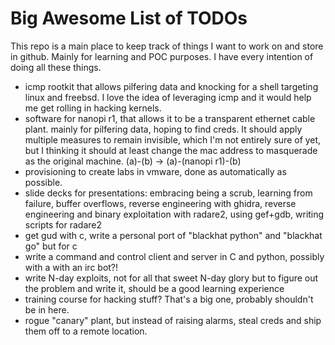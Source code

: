 # Big Awesome List of TODOs 

This repo is a main place to keep track of things I want to work on and store in github. Mainly for learning and POC purposes. I have every intention of doing all these things.

* icmp rootkit that allows pilfering data and knocking for a shell targeting linux and freebsd. I love the idea of leveraging icmp and it would help me get rolling in hacking kernels.
* software for nanopi r1, that allows it to be a transparent ethernet cable plant. mainly for pilfering data, hoping to find creds. It should apply multiple measures to remain invisible, which I'm not entirely sure of yet, but I thinking it should at least change the mac address to masquerade as the original machine. (a)-(b) -> (a)-(nanopi r1)-(b)
* provisioning to create labs in vmware, done as automatically as possible.
* slide decks for presentations: embracing being a scrub, learning from failure, buffer overflows, reverse engineering with ghidra, reverse engineering and binary exploitation with radare2, using gef+gdb, writing scripts for radare2
* get gud with c, write a personal port of "blackhat python" and "blackhat go" but for c
* write a command and control client and server in C and python, possibly with a with an irc bot?! 
* write N-day exploits, not for all that sweet N-day glory but to figure out the problem and write it, should be a good learning experience
* training course for hacking stuff? That's a big one, probably shouldn't be in here.
* rogue "canary" plant, but instead of raising alarms, steal creds and ship them off to a remote location. 
